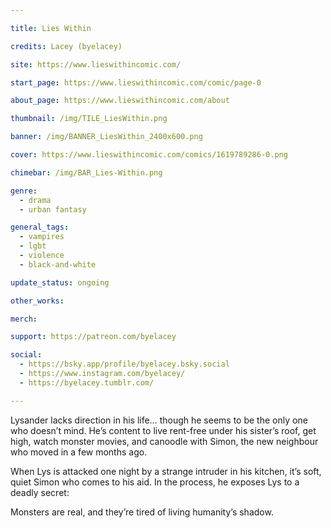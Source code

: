 ```yaml
---

title: Lies Within

credits: Lacey (byelacey)

site: https://www.lieswithincomic.com/

start_page: https://www.lieswithincomic.com/comic/page-0

about_page: https://www.lieswithincomic.com/about

thumbnail: /img/TILE_LiesWithin.png

banner: /img/BANNER_LiesWithin_2400x600.png

cover: https://www.lieswithincomic.com/comics/1619789286-0.png

chimebar: /img/BAR_Lies-Within.png

genre:
  - drama
  - urban fantasy

general_tags: 
  - vampires
  - lgbt
  - violence
  - black-and-white

update_status: ongoing

other_works:

merch:

support: https://patreon.com/byelacey

social: 
  - https://bsky.app/profile/byelacey.bsky.social
  - https://www.instagram.com/byelacey/
  - https://byelacey.tumblr.com/

---
```


Lysander lacks direction in his life… though he seems to be the only one who doesn’t mind. He’s content to live rent-free under his sister’s roof, get high, watch monster movies, and canoodle with Simon, the new neighbour who moved in a few months ago. 

When Lys is attacked one night by a strange intruder in his kitchen, it’s soft, quiet Simon who comes to his aid. In the process, he exposes Lys to a deadly secret:

Monsters are real, and they’re tired of living humanity’s shadow.